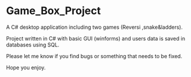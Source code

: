 # Game_Box_Project

A C# desktop application including two games (Reversi ,snake&ladders).

Project written in C# with basic GUI (winforms) and users data is saved in databases using SQL.

Please let me know if you find bugs or something that needs to be fixed.

Hope you enjoy.
